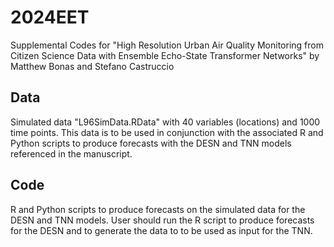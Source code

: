# 2024EET
Supplemental Codes for "High Resolution Urban Air Quality Monitoring from Citizen Science Data with Ensemble Echo-State Transformer Networks" by Matthew Bonas and Stefano Castruccio

## Data
Simulated data "L96SimData.RData" with 40 variables (locations) and 1000 time points. This data is to be used in conjunction with the associated R and Python scripts to produce forecasts with the DESN and TNN models referenced in the manuscript.

## Code
R and Python scripts to produce forecasts on the simulated data for the DESN and TNN models. User should run the R script to produce forecasts for the DESN and to generate the data to to be used as input for the TNN. 
